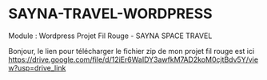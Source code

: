 # SAYNA-TRAVEL-WORDPRESS
Module : Wordpress Projet Fil Rouge - SAYNA SPACE TRAVEL

Bonjour, le lien pour télécharger le fichier zip de mon projet fil rouge est ici
https://drive.google.com/file/d/12iEr6WaIDY3awfkM7AD2koM0cjtBdv5Y/view?usp=drive_link


